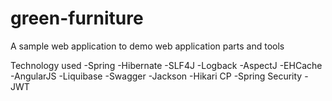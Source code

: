 # green-furniture
A sample web application to demo web application parts and tools

Technology used
-Spring
-Hibernate
-SLF4J
-Logback
-AspectJ
-EHCache
-AngularJS
-Liquibase
-Swagger
-Jackson
-Hikari CP
-Spring Security
-JWT
